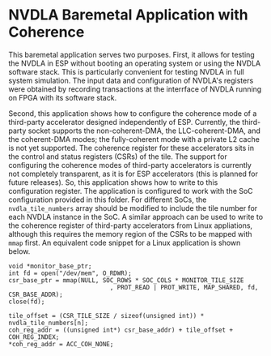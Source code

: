 # NVDLA Baremetal Application with Coherence

This baremetal application serves two purposes. First, it allows for testing
the NVDLA in ESP without booting an operating system or using the NVDLA
software stack. This is particularly convenient for testing NVDLA in full
system simulation. The input data and configuration of NVDLA's registers were
obtained by recording transactions at the interrface of NVDLA running on FPGA
with its software stack.

Second, this application shows how to configure the coherence mode of a
third-party accelerator designed independently of ESP. Currently, the
third-party socket supports the non-coherent-DMA, the LLC-coherent-DMA, and the
coherent-DMA modes; the fully-coherent mode with a private L2 cache is not yet
supported. The coherence register for these accelerators sits in the control
and status registers (CSRs) of the tile.  The support for configuring the
coherence modes of third-party accelerators is currently not completely
transparent, as it is for ESP accelerators (this is planned for future
releases). So, this application shows how to write to this configuration
register. The application is configured to work with the SoC configuration
provided in this folder. For different SoCs, the `nvdla_tile_numbers` array
should be modified to include the tile number for each NVDLA instance in the
SoC. A similar approach can be used to write to the coherence register of
third-party accelerators from Linux appliations, although this requires the
memory region of the CSRs to be mapped with `mmap` first. An equivalent code
snippet for a Linux application is shown below.

```
void *monitor_base_ptr;
int fd = open("/dev/mem", O_RDWR);
csr_base_ptr = mmap(NULL, SOC_ROWS * SOC_COLS * MONITOR_TILE_SIZE
                            , PROT_READ | PROT_WRITE, MAP_SHARED, fd, CSR_BASE_ADDR);
close(fd);

tile_offset = (CSR_TILE_SIZE / sizeof(unsigned int)) * nvdla_tile_numbers[n];
coh_reg_addr = ((unsigned int*) csr_base_addr) + tile_offset + COH_REG_INDEX;
*coh_reg_addr = ACC_COH_NONE;
```
